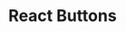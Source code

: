 ---
path: "/devcomponent/react-button"
subnav: "3/React/React/4"
lang: "fr"
title: "React Buttons"
---